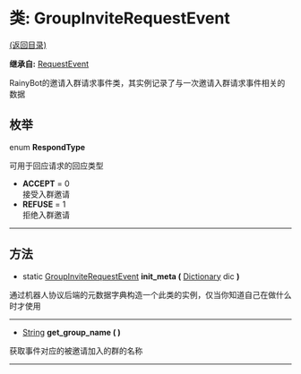 # 类: GroupInviteRequestEvent

[(返回目录)](./)

**继承自:** [RequestEvent](requestevent.md)

RainyBot的邀请入群请求事件类，其实例记录了与一次邀请入群请求事件相关的数据

## 枚举

enum **RespondType**

可用于回应请求的回应类型

* **ACCEPT** = 0\
  接受入群邀请
* **REFUSE** = 1\
  拒绝入群邀请

***

## 方法

* static [GroupInviteRequestEvent](groupinviterequestevent.md) **init\_meta (** [Dictionary](https://docs.godotengine.org/en/latest/classes/class\_dictionary.html) dic **)**

通过机器人协议后端的元数据字典构造一个此类的实例，仅当你知道自己在做什么时才使用

***

* [String](https://docs.godotengine.org/en/latest/classes/class\_string.html) **get\_group\_name ( )**

获取事件对应的被邀请加入的群的名称

***
